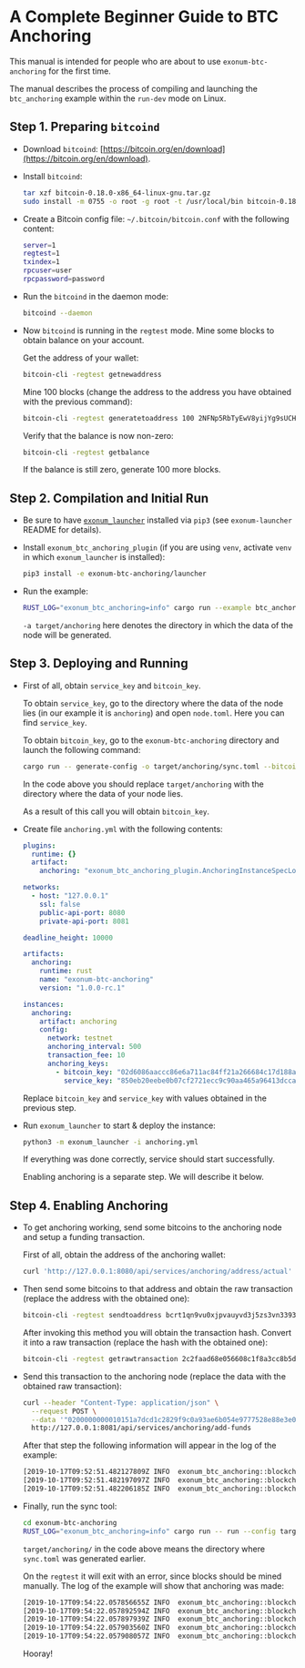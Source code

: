 # A Complete Beginner Guide to BTC Anchoring

This manual is intended for people who are about to use `exonum-btc-anchoring` for the first time.

The manual describes the process of compiling and launching the `btc_anchoring` example within the
`run-dev` mode on Linux.

## Step 1. Preparing `bitcoind`

- Download `bitcoind`: [https://bitcoin.org/en/download](https://bitcoin.org/en/download).
- Install `bitcoind`:

    ```sh
    tar xzf bitcoin-0.18.0-x86_64-linux-gnu.tar.gz
    sudo install -m 0755 -o root -g root -t /usr/local/bin bitcoin-0.18.0/bin/*
    ```

- Create a Bitcoin config file: `~/.bitcoin/bitcoin.conf` with the following content:

    ```sh
    server=1
    regtest=1
    txindex=1
    rpcuser=user
    rpcpassword=password
    ```

- Run the `bitcoind` in the daemon mode:

    ```sh
    bitcoind --daemon
    ```

- Now `bitcoind` is running in the `regtest` mode. Mine some blocks to obtain balance on
your account.

    Get the address of your wallet:

    ```sh
    bitcoin-cli -regtest getnewaddress
    ```

    Mine 100 blocks (change the address to the address you have obtained with the previous command):

    ```sh
    bitcoin-cli -regtest generatetoaddress 100 2NFNp5RbTyEwV8yijYg9sUCHsVApiqov8DA
    ```

    Verify that the balance is now non-zero:

    ```sh
    bitcoin-cli -regtest getbalance
    ```

    If the balance is still zero, generate 100 more blocks.

## Step 2. Compilation and Initial Run

- Be sure to have [`exonum_launcher`](https://github.com/exonum/exonum-launcher)
installed via `pip3` (see `exonum-launcher` README for details).
- Install `exonum_btc_anchoring_plugin`
    (if you are using `venv`, activate `venv` in which `exonum_launcher` is installed):

    ```sh
    pip3 install -e exonum-btc-anchoring/launcher
    ```

- Run the example:

    ```sh
    RUST_LOG="exonum_btc_anchoring=info" cargo run --example btc_anchoring run-dev -a target/anchoring
    ```

    `-a target/anchoring` here denotes the directory in which the data of the node will be generated.

## Step 3. Deploying and Running

- First of all, obtain `service_key` and `bitcoin_key`.

    To obtain `service_key`, go to the directory where the data of the node lies
    (in our example it is `anchoring`) and open `node.toml`.
    Here you can find `service_key`.

    To obtain `bitcoin_key`, go to the `exonum-btc-anchoring` directory and launch the following command:

    ```sh
    cargo run -- generate-config -o target/anchoring/sync.toml --bitcoin-rpc-host http://localhost:18332 --bitcoin-rpc-user user --bitcoin-rpc-password password
    ```

    In the code above you should replace `target/anchoring` with the directory where the data of
    your node lies.

    As a result of this call you will obtain `bitcoin_key`.
- Create file `anchoring.yml` with the following contents:

    ```yaml
    plugins:
      runtime: {}
      artifact:
        anchoring: "exonum_btc_anchoring_plugin.AnchoringInstanceSpecLoader"

    networks:
      - host: "127.0.0.1"
        ssl: false
        public-api-port: 8080
        private-api-port: 8081

    deadline_height: 10000

    artifacts:
      anchoring:
        runtime: rust
        name: "exonum-btc-anchoring"
        version: "1.0.0-rc.1"

    instances:
      anchoring:
        artifact: anchoring
        config:
          network: testnet
          anchoring_interval: 500
          transaction_fee: 10
          anchoring_keys:
            - bitcoin_key: "02d6086aaccc86e6a711ac84ff21a266684c17d188aa7c4eeab0c0f12133308584"
              service_key: "850eb20eebe0b07cf2721ecc9c90aa465a96413dccafad11045a9cb8abf04ed0"
    ```

    Replace `bitcoin_key` and `service_key` with values obtained in the previous step.
- Run `exonum_launcher` to start & deploy the instance:

    ```sh
    python3 -m exonum_launcher -i anchoring.yml
    ```

    If everything was done correctly, service should start successfully.

    Enabling anchoring is a separate step. We will describe it below.

## Step 4. Enabling Anchoring

- To get anchoring working, send some bitcoins to the anchoring node and
setup a funding transaction.

    First of all, obtain the address of the anchoring wallet:

    ```sh
    curl 'http://127.0.0.1:8080/api/services/anchoring/address/actual'
    ```

- Then send some bitcoins to that address and obtain the raw transaction
    (replace the address with the obtained one):

    ```sh
    bitcoin-cli -regtest sendtoaddress bcrt1qn9vu0xjpvauyvd3j5zs3vn3393vh8pjahj06qwxxnly7ttm3u09qhpexa8 200.00
    ```

    After invoking this method you will obtain the transaction hash. Convert it into a raw transaction
    (replace the hash with the obtained one):

    ```sh
    bitcoin-cli -regtest getrawtransaction 2c2faad68e056608c1f8a3cc8b5da0ca8f8846c42bc5e7152bff786882342b76
    ```

- Send this transaction to the anchoring node (replace the data with the obtained raw transaction):

    ```sh
    curl --header "Content-Type: application/json" \
      --request POST \
      --data '"0200000000010151a7dcd1c2829f9c0a93ae6b054e9777528e88e3e0403c4313cf8cf41b27d1730000000000feffffff0240420f0000000000220020f86c30b7ec3496572220f40b21096b74dc5182942b8811d1bb0b3ab21e52b1337007360000000000160014e16cbf1202193f7de0eb058e0dc2b57cbc63d4040247304402203e23349dcda80acc85e94ada52269baf09624afeb794b696fb53f0f37d130f850220599eaa9bb50d5e14269228f4f5d63826d5554275877b5ffd77eca3cd3b1c408e012102604e1c50f8bdaec165e0bc7b81e608709f510c5bf4b18b6aefaf3996317fd9cf77641900"' \
      http://127.0.0.1:8081/api/services/anchoring/add-funds
    ```

    After that step the following information will appear in the log of the example:

    ```sh
    [2019-10-17T09:52:51.482127809Z INFO  exonum_btc_anchoring::blockchain::transactions] ====== ADD_FUNDS ======
    [2019-10-17T09:52:51.482197097Z INFO  exonum_btc_anchoring::blockchain::transactions] txid: 4b252989ed7596bf08107b3a07a5225b3f42db9bd71868d64ca09bab7ebcce89
    [2019-10-17T09:52:51.482206185Z INFO  exonum_btc_anchoring::blockchain::transactions] balance: 20000000000
    ```

- Finally, run the sync tool:

    ```sh
    cd exonum-btc-anchoring
    RUST_LOG="exonum_btc_anchoring=info" cargo run -- run --config target/anchoring/sync.toml
    ```

    `target/anchoring/` in the code above means the directory where `sync.toml` was generated earlier.

    On the `regtest` it will exit with an error, since blocks should be mined manually.
    The log of the example will show that anchoring was made:

    ```sh
    [2019-10-17T09:54:22.057856655Z INFO  exonum_btc_anchoring::blockchain::transactions] ====== ANCHORING ======
    [2019-10-17T09:54:22.057892594Z INFO  exonum_btc_anchoring::blockchain::transactions] txid: 033f2d08720d7774e6a92cb6c6a9539d8bcf2a3ed0121555148cbd9cecb8cf0f
    [2019-10-17T09:54:22.057897939Z INFO  exonum_btc_anchoring::blockchain::transactions] height: 0
    [2019-10-17T09:54:22.057903560Z INFO  exonum_btc_anchoring::blockchain::transactions] hash: 10617dd0945cc9d0239b3f3cb36ac6fb0df7c23ff2dc0a6b0d0e8d372655c790
    [2019-10-17T09:54:22.057908057Z INFO  exonum_btc_anchoring::blockchain::transactions] balance: 19999998470
    ```

    Hooray!
